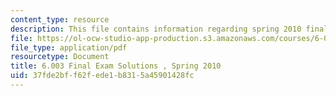```yaml
---
content_type: resource
description: This file contains information regarding spring 2010 final exam.
file: https://ol-ocw-studio-app-production.s3.amazonaws.com/courses/6-003-signals-and-systems-fall-2011/37fde2bff62fede1b8315a45901428fc_MIT6_003F11_S10final_sol.pdf
file_type: application/pdf
resourcetype: Document
title: 6.003 Final Exam Solutions , Spring 2010
uid: 37fde2bf-f62f-ede1-b831-5a45901428fc
---
```

